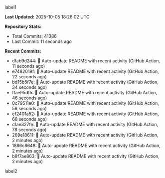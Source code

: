 
label1 
<!-- ACTIVITY_START -->
**Last Updated:** 2025-10-05 18:26:02 UTC

**Repository Stats:**
- Total Commits: 41386
- Last Commit: 11 seconds ago

**Recent Commits:**
- dfab9d244: 🤖 Auto-update README with recent activity (GitHub Action, 11 seconds ago)
- e7482019f: 🤖 Auto-update README with recent activity (GitHub Action, 22 seconds ago)
- bd15b5f7e: 🤖 Auto-update README with recent activity (GitHub Action, 34 seconds ago)
- ffae95df5: 🤖 Auto-update README with recent activity (GitHub Action, 46 seconds ago)
- 0c79511e0: 🤖 Auto-update README with recent activity (GitHub Action, 56 seconds ago)
- ef2401a52: 🤖 Auto-update README with recent activity (GitHub Action, 68 seconds ago)
- c1ae327fe: 🤖 Auto-update README with recent activity (GitHub Action, 78 seconds ago)
- 269e18611: 🤖 Auto-update README with recent activity (GitHub Action, 2 minutes ago)
- 1886c8648: 🤖 Auto-update README with recent activity (GitHub Action, 2 minutes ago)
- b8f7ae863: 🤖 Auto-update README with recent activity (GitHub Action, 2 minutes ago)
<!-- ACTIVITY_END -->

label2
